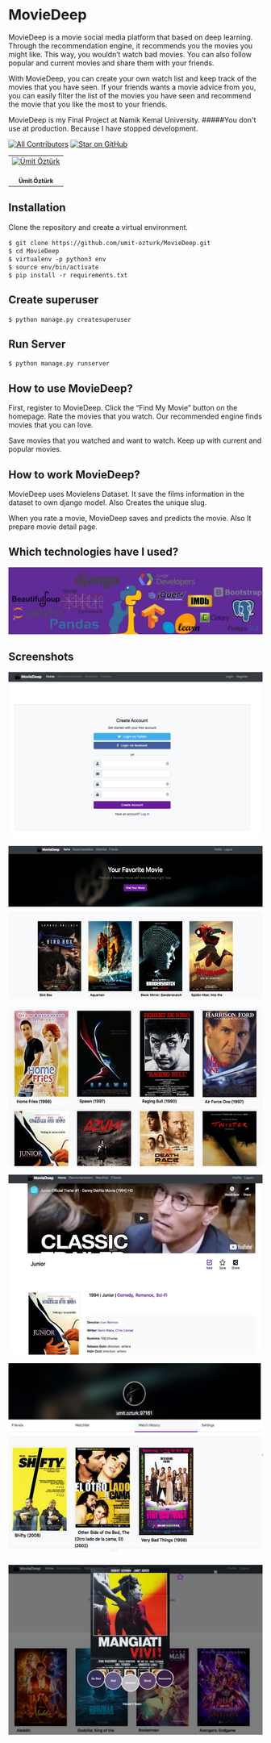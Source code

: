 # MovieDeep

    
MovieDeep is a movie social media platform that based on deep learning. Through the recommendation engine, it recommends you the movies you might like. This way, you wouldn’t watch bad movies. You can also follow popular and current movies and share them with your friends. 

With MovieDeep, you can create your own watch list and keep track of the movies that you have seen. If your friends wants a movie advice from you, you can easily filter the list of the movies you have seen and recommend the movie that you like the most to your friends.

MovieDeep is my Final Project at Namik Kemal University.
#####You don't use at production. Because I have stopped development.   


[![All Contributors](https://img.shields.io/badge/all_contributors-1-orange.svg?style=flat-square)](#contributors)
[![Star on GitHub](https://img.shields.io/github/stars/umit-ozturk/MovieDeep.svg?style=social)](https://github.com/umit-ozturk/MovieDeepstargazers)


<table><tr><td align="center"><a href="https://github.com/umit-ozturk"><img src="https://avatars3.githubusercontent.com/u/17712749?s=460&v=4" width="100px;" alt="Ümit Öztürk"/><br /><br/><sub><b>Ümit Öztürk</b></sub></a><br></td></tr></table>  


## Installation
Clone the repository and create a virtual environment.

    $ git clone https://github.com/umit-ozturk/MovieDeep.git
	$ cd MovieDeep
	$ virtualenv -p python3 env
	$ source env/bin/activate
    $ pip install -r requirements.txt

## Create superuser

    $ python manage.py createsuperuser
    
## Run Server
    
    $ python manage.py runserver



## How to use MovieDeep?
First, register to MovieDeep. Click the “Find My Movie” button on the homepage. Rate the movies that you watch. Our recommended engine finds movies that you can love.

Save movies that you watched and want to watch. Keep up with current and popular movies.


## How to work MovieDeep?
MovieDeep uses Movielens Dataset. It save the films information in the dataset to own django model. Also Creates the unique slug. 

When you rate a movie, MovieDeep saves and predicts the movie. Also It prepare movie detail page.


## Which technologies have I used?

![Photo1](docs/images/img1.png)



## Screenshots

![Photo7](docs/images/img7.png)

![Photo2](docs/images/img2.png)


![Photo3](docs/images/img3.png)


![Photo4](docs/images/img4.png)


![Photo5](docs/images/img5.png)

![Photo6](docs/images/img6.png)


